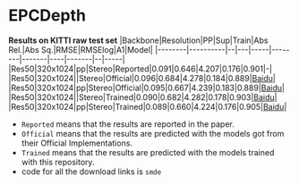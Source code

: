 # EPCDepth
**Results on KITTI raw test set**
|Backbone|Resolution|PP|Sup|Train|Abs Rel.|Abs Sq.|RMSE|RMSElog|A1|Model|
|--------|----------|--|---|-----|--------|-------|----|-------|--|-----|
|Res50|320x1024|pp|Stereo|Reported|0.091|0.646|4.207|0.176|0.901|-|
|Res50|320x1024||Stereo|Official|0.096|0.684|4.278|0.184|0.889|[Baidu](https://pan.baidu.com/s/1X4TWog23u2Wk6m6H_mbApA)|
|Res50|320x1024|pp|Stereo|Official|0.095|0.667|4.239|0.183|0.889|[Baidu](https://pan.baidu.com/s/1X4TWog23u2Wk6m6H_mbApA)|
|Res50|320x1024||Stereo|Trained|0.090|0.682|4.282|0.178|0.903|[Baidu](https://pan.baidu.com/s/1-Q8N1hPPjKz3BZXbPv_opw)|
|Res50|320x1024|pp|Stereo|Trained|0.089|0.660|4.224|0.176|0.905|[Baidu](https://pan.baidu.com/s/1-Q8N1hPPjKz3BZXbPv_opw)|

* `Reported` means that the results are reported in the paper.
* `Official` means that the results are predicted with the models got from their Official Implementations.
* `Trained` means that the results are predicted with the models trained with this repository.
* code for all the download links is `smde`